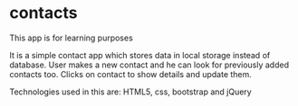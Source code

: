 # contacts

This app is for learning purposes 

It is a simple contact app which stores data in local storage instead of database.
User makes a new contact and he can look for previously added contacts too. Clicks on contact to show details and update them.

Technologies used in this are:
HTML5, css, bootstrap and jQuery
